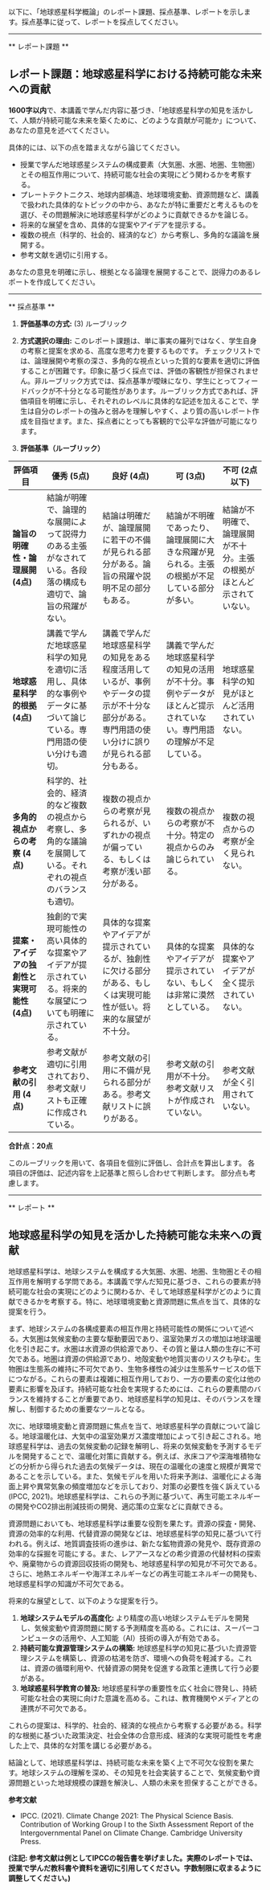以下に、「地球惑星科学概論」のレポート課題、採点基準、レポートを示します。採点基準に従って、レポートを採点してください。

---------------------------------------
** レポート課題 **

## レポート課題：地球惑星科学における持続可能な未来への貢献

**1600字以内**で、本講義で学んだ内容に基づき、「地球惑星科学の知見を活かして、人類が持続可能な未来を築くために、どのような貢献が可能か」について、あなたの意見を述べてください。

具体的には、以下の点を踏まえながら論じてください。

* 授業で学んだ地球惑星システムの構成要素（大気圏、水圏、地圏、生物圏）とその相互作用について、持続可能な社会の実現にどう関わるかを考察する。
* プレートテクトニクス、地球内部構造、地球環境変動、資源問題など、講義で扱われた具体的なトピックの中から、あなたが特に重要だと考えるものを選び、その問題解決に地球惑星科学がどのように貢献できるかを論じる。
* 将来的な展望を含め、具体的な提案やアイデアを提示する。
* 複数の視点（科学的、社会的、経済的など）から考察し、多角的な議論を展開する。
* 参考文献を適切に引用する。


あなたの意見を明確に示し、根拠となる論理を展開することで、説得力のあるレポートを作成してください。


---------------------------------------
** 採点基準 **

1. **評価基準の方式:** (3) ルーブリック

2. **方式選択の理由:** このレポート課題は、単に事実の羅列ではなく、学生自身の考察と提案を求める、高度な思考力を要するものです。  チェックリストでは、論理展開や考察の深さ、多角的な視点といった質的な要素を適切に評価することが困難です。印象に基づく採点では、評価の客観性が担保されません。非ルーブリック方式では、採点基準が曖昧になり、学生にとってフィードバックが不十分となる可能性があります。ルーブリック方式であれば、評価項目を明確に示し、それぞれのレベルに具体的な記述を加えることで、学生は自分のレポートの強みと弱みを理解しやすく、より質の高いレポート作成を目指せます。また、採点者にとっても客観的で公平な評価が可能になります。


3. **評価基準（ルーブリック）**

| 評価項目 | 優秀 (5点) | 良好 (4点) | 可 (3点) | 不可 (2点以下) |
|---|---|---|---|---|
| **論旨の明確性・論理展開 (4点)** | 結論が明確で、論理的な展開によって説得力のある主張がなされている。各段落の構成も適切で、論旨の飛躍がない。 | 結論は明確だが、論理展開に若干の不備が見られる部分がある。論旨の飛躍や説明不足の部分もある。 | 結論が不明確であったり、論理展開に大きな飛躍が見られる。主張の根拠が不足している部分が多い。 | 結論が不明確で、論理展開が不十分。主張の根拠がほとんど示されていない。 |
| **地球惑星科学的根拠 (4点)** | 講義で学んだ地球惑星科学の知見を適切に活用し、具体的な事例やデータに基づいて論じている。専門用語の使い分けも適切。 | 講義で学んだ地球惑星科学の知見をある程度活用しているが、事例やデータの提示が不十分な部分がある。専門用語の使い分けに誤りが見られる部分もある。 | 講義で学んだ地球惑星科学の知見の活用が不十分。事例やデータがほとんど提示されていない。専門用語の理解が不足している。 | 地球惑星科学の知見がほとんど活用されていない。 |
| **多角的視点からの考察 (4点)** | 科学的、社会的、経済的など複数の視点から考察し、多角的な議論を展開している。それぞれの視点のバランスも適切。 | 複数の視点からの考察が見られるが、いずれかの視点が偏っている、もしくは考察が浅い部分がある。 | 複数の視点からの考察が不十分。特定の視点からのみ論じられている。 | 複数の視点からの考察が全く見られない。 |
| **提案・アイデアの独創性と実現可能性 (4点)** | 独創的で実現可能性の高い具体的な提案やアイデアが提示されている。将来的な展望についても明確に示されている。 | 具体的な提案やアイデアが提示されているが、独創性に欠ける部分がある、もしくは実現可能性が低い。将来的な展望が不十分。 | 具体的な提案やアイデアが提示されていない、もしくは非常に漠然としている。 | 具体的な提案やアイデアが全く提示されていない。 |
| **参考文献の引用 (4点)** | 参考文献が適切に引用されており、参考文献リストも正確に作成されている。 | 参考文献の引用に不備が見られる部分がある。参考文献リストに誤りがある。 | 参考文献の引用が不十分。参考文献リストが作成されていない。 | 参考文献が全く引用されていない。 |


**合計点：20点**

このルーブリックを用いて、各項目を個別に評価し、合計点を算出します。  各項目の評価は、記述内容を上記基準と照らし合わせて判断します。  部分点も考慮します。


---------------------------------------
** レポート **
## 地球惑星科学の知見を活かした持続可能な未来への貢献

地球惑星科学は、地球システムを構成する大気圏、水圏、地圏、生物圏とその相互作用を解明する学問である。本講義で学んだ知見に基づき、これらの要素が持続可能な社会の実現にどのように関わるか、そして地球惑星科学がどのように貢献できるかを考察する。特に、地球環境変動と資源問題に焦点を当て、具体的な提案を行う。

まず、地球システムの各構成要素の相互作用と持続可能性の関係について述べる。大気圏は気候変動の主要な駆動要因であり、温室効果ガスの増加は地球温暖化を引き起こす。水圏は水資源の供給源であり、その質と量は人類の生存に不可欠である。地圏は資源の供給源であり、地殻変動や地質災害のリスクも孕む。生物圏は生態系の維持に不可欠であり、生物多様性の減少は生態系サービスの低下につながる。これらの要素は複雑に相互作用しており、一方の要素の変化は他の要素に影響を及ぼす。持続可能な社会を実現するためには、これらの要素間のバランスを維持することが重要であり、地球惑星科学の知見は、そのバランスを理解し、制御するための重要なツールとなる。

次に、地球環境変動と資源問題に焦点を当て、地球惑星科学の貢献について論じる。地球温暖化は、大気中の温室効果ガス濃度増加によって引き起こされる。地球惑星科学は、過去の気候変動の記録を解明し、将来の気候変動を予測するモデルを開発することで、温暖化対策に貢献する。例えば、氷床コアや深海堆積物などの分析から得られた過去の気候データは、現在の温暖化の速度と規模が異常であることを示している。また、気候モデルを用いた将来予測は、温暖化による海面上昇や異常気象の頻度増加などを示しており、対策の必要性を強く訴えている (IPCC, 2021)。地球惑星科学は、これらの予測に基づいて、再生可能エネルギーの開発やCO2排出削減技術の開発、適応策の立案などに貢献できる。

資源問題においても、地球惑星科学は重要な役割を果たす。資源の探査・開発、資源の効率的な利用、代替資源の開発などは、地球惑星科学の知見に基づいて行われる。例えば、地質調査技術の進歩は、新たな鉱物資源の発見や、既存資源の効率的な採掘を可能にする。また、レアアースなどの希少資源の代替材料の探索や、廃棄物からの資源回収技術の開発も、地球惑星科学の知見が不可欠である。さらに、地熱エネルギーや海洋エネルギーなどの再生可能エネルギーの開発も、地球惑星科学の知識が不可欠である。

将来的な展望として、以下のような提案を行う。

1. **地球システムモデルの高度化:** より精度の高い地球システムモデルを開発し、気候変動や資源問題に関する予測精度を高める。これには、スーパーコンピュータの活用や、人工知能（AI）技術の導入が有効である。
2. **持続可能な資源管理システムの構築:** 地球惑星科学の知見に基づいた資源管理システムを構築し、資源の枯渇を防ぎ、環境への負荷を軽減する。これは、資源の循環利用や、代替資源の開発を促進する政策と連携して行う必要がある。
3. **地球惑星科学教育の普及:** 地球惑星科学の重要性を広く社会に啓発し、持続可能な社会の実現に向けた意識を高める。これは、教育機関やメディアとの連携が不可欠である。

これらの提案は、科学的、社会的、経済的な視点から考察する必要がある。科学的な根拠に基づいた政策決定、社会全体の合意形成、経済的な実現可能性を考慮した上で、具体的な対策を講じる必要がある。

結論として、地球惑星科学は、持続可能な未来を築く上で不可欠な役割を果たす。地球システムの理解を深め、その知見を社会実装することで、気候変動や資源問題といった地球規模の課題を解決し、人類の未来を担保することができる。


**参考文献**

* IPCC. (2021). Climate Change 2021: The Physical Science Basis. Contribution of Working Group I to the Sixth Assessment Report of the Intergovernmental Panel on Climate Change. Cambridge University Press.


**(注記: 参考文献は例としてIPCCの報告書を挙げました。実際のレポートでは、授業で学んだ教科書や資料を適切に引用してください。字数制限に収まるように調整してください。)**


